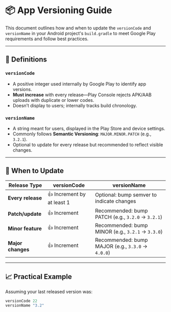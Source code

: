 # 📦 App Versioning Guide

This document outlines how and when to update the `versionCode` and `versionName` in your Android project's `build.gradle` to meet Google Play requirements and follow best practices.

---

## 🔢 Definitions

### `versionCode`
- A positive integer used internally by Google Play to identify app versions.
- **Must increase** with every release—Play Console rejects APK/AAB uploads with duplicate or lower codes.
- Doesn’t display to users; internally tracks build chronology.

### `versionName`
- A string meant for users, displayed in the Play Store and device settings.
- Commonly follows **Semantic Versioning**: `MAJOR.MINOR.PATCH` (e.g., `3.2.1`).
- Optional to update for every release but recommended to reflect visible changes.

---

## 📅 When to Update

| Release Type        | versionCode | versionName          |
|---------------------|-------------|----------------------|
| **Every release**   | 👍 Increment by at least 1 | Optional: bump semver to indicate changes |
| **Patch/update**    | 👍 Increment | Recommended: bump PATCH (e.g., `3.2.0` → `3.2.1`) |
| **Minor feature**   | 👍 Increment | Recommended: bump MINOR (e.g., `3.2.1` → `3.3.0`) |
| **Major changes**   | 👍 Increment | Recommended: bump MAJOR (e.g., `3.3.0` → `4.0.0`) |

---

## 📈 Practical Example

Assuming your last released version was:

```groovy
versionCode 22
versionName "3.2"

